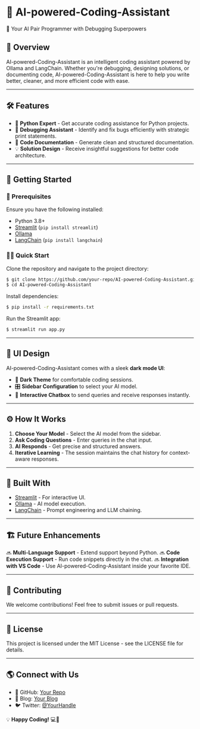# 🧠 AI-powered-Coding-Assistant

🚀 Your AI Pair Programmer with Debugging Superpowers

## 🌟 Overview
AI-powered-Coding-Assistant is an intelligent coding assistant powered by Ollama and LangChain. Whether you're debugging, designing solutions, or documenting code, AI-powered-Coding-Assistant is here to help you write better, cleaner, and more efficient code with ease.

---

## 🛠️ Features
- 🐍 **Python Expert** - Get accurate coding assistance for Python projects.
- 🐞 **Debugging Assistant** - Identify and fix bugs efficiently with strategic print statements.
- 📝 **Code Documentation** - Generate clean and structured documentation.
- 💡 **Solution Design** - Receive insightful suggestions for better code architecture.

---

## 🚀 Getting Started
### 📌 Prerequisites
Ensure you have the following installed:
- Python 3.8+
- [Streamlit](https://streamlit.io/) (`pip install streamlit`)
- [Ollama](https://ollama.ai/)
- [LangChain](https://python.langchain.com/) (`pip install langchain`)

### 🏃‍♂️ Quick Start
Clone the repository and navigate to the project directory:
```sh
$ git clone https://github.com/your-repo/AI-powered-Coding-Assistant.git
$ cd AI-powered-Coding-Assistant
```

Install dependencies:
```sh
$ pip install -r requirements.txt
```

Run the Streamlit app:
```sh
$ streamlit run app.py
```

---

## 🎨 UI Design
AI-powered-Coding-Assistant comes with a sleek **dark mode UI**:
- 🖤 **Dark Theme** for comfortable coding sessions.
- 🎛 **Sidebar Configuration** to select your AI model.
- 💬 **Interactive Chatbox** to send queries and receive responses instantly.

---

## ⚙️ How It Works
1. **Choose Your Model** - Select the AI model from the sidebar.
2. **Ask Coding Questions** - Enter queries in the chat input.
3. **AI Responds** - Get precise and structured answers.
4. **Iterative Learning** - The session maintains the chat history for context-aware responses.

---

## 📌 Built With
- [Streamlit](https://streamlit.io/) - For interactive UI.
- [Ollama](https://ollama.ai/) - AI model execution.
- [LangChain](https://python.langchain.com/) - Prompt engineering and LLM chaining.

---

## 🏗 Future Enhancements
🔜 **Multi-Language Support** - Extend support beyond Python.
🔜 **Code Execution Support** - Run code snippets directly in the chat.
🔜 **Integration with VS Code** - Use AI-powered-Coding-Assistant inside your favorite IDE.

---

## 🤝 Contributing
We welcome contributions! Feel free to submit issues or pull requests.

---

## 📄 License
This project is licensed under the MIT License - see the LICENSE file for details.

---

## 🌎 Connect with Us
- 🐙 GitHub: [Your Repo](https://github.com/your-repo)
- 📝 Blog: [Your Blog](https://yourblog.com)
- 🐦 Twitter: [@YourHandle](https://twitter.com/yourhandle)

💡 **Happy Coding!** 💻🚀

